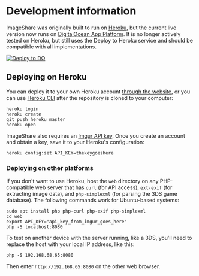 # Development information

ImageShare was originally built to run on [Heroku](https://heroku.com), but the current live version now runs on [DigitalOcean App Platform](https://www.digitalocean.com/products/app-platform). It is no longer actively tested on Heroku, but still uses the Deploy to Heroku service and should be compatible with all implementations.

[![Deploy to DO](https://www.deploytodo.com/do-btn-blue.svg)](https://cloud.digitalocean.com/apps/new?repo=https://github.com/corbindavenport/imageshare/tree/docker)

## Deploying on Heroku

You can deploy it to your own Heroku account [through the website](https://heroku.com/deploy?template=https://github.com/corbindavenport/imageshare), or you can use [Heroku CLI](https://toolbelt.heroku.com/) after the repository is cloned to your computer:

```
heroku login
heroku create
git push heroku master
heroku open
```

ImageShare also requires an [Imgur API key](https://api.imgur.com/oauth2/addclient). Once you create an account and obtain a key, save it to your Heroku's configuration:

```
heroku config:set API_KEY=thekeygoeshere
```

### Deploying on other platforms

If you don't want to use Heroku, host the `web` directory on any PHP-compatible web server that has `curl` (for API access), `ext-exif` (for extracting image data), and `php-simplexml` (for parsing the 3DS game database). The following commands work for Ubuntu-based systems:

```
sudo apt install php php-curl php-exif php-simplexml
cd web
export API_KEY="api_key_from_imgur_goes_here"
php -S localhost:8080
```

To test on another device with the server running, like a 3DS, you'll need to replace the host with your local IP address, like this:

```
php -S 192.168.68.65:8080
```

Then enter `http://192.168.65:8080` on the other web browser.

